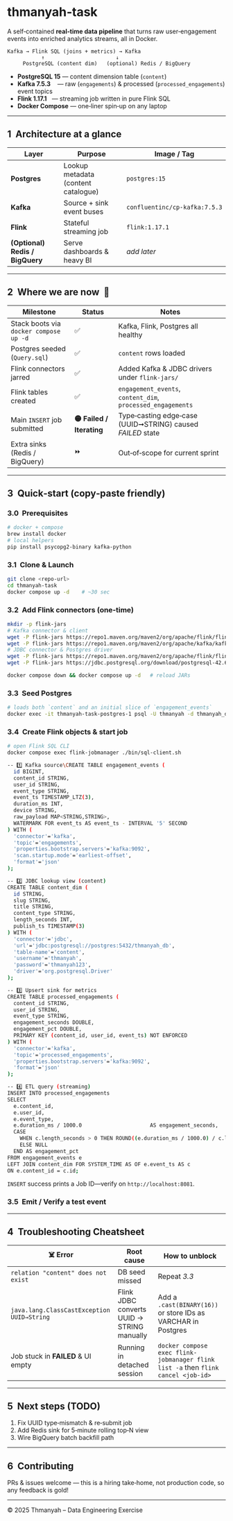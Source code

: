 # thmanyah‑task

A self‑contained **real‑time data pipeline** that turns raw user‑engagement events into enriched analytics streams, all in Docker.

```
Kafka → Flink SQL (joins + metrics) → Kafka
           ↑                       ↓
     PostgreSQL (content dim)   (optional) Redis / BigQuery
```

* **PostgreSQL 15** — content dimension table (`content`)
* **Kafka 7.5.3**    — raw (`engagements`) & processed (`processed_engagements`) event topics
* **Flink 1.17.1**   — streaming job written in pure Flink SQL
* **Docker Compose** — one‑liner spin‑up on any laptop

---

## 1  Architecture at a glance

| Layer                           | Purpose                             | Image / Tag                   |
| ------------------------------- | ----------------------------------- | ----------------------------- |
| **Postgres**                    | Lookup metadata (content catalogue) | `postgres:15`                 |
| **Kafka**                       | Source + sink event buses           | `confluentinc/cp‑kafka:7.5.3` |
| **Flink**                       | Stateful streaming job              | `flink:1.17.1`                |
| **(Optional) Redis / BigQuery** | Serve dashboards & heavy BI         | *add later*                   |

---

## 2  Where we are now  🚦

| Milestone                              | Status                    | Notes                                                       |
| -------------------------------------- | ------------------------- | ----------------------------------------------------------- |
| Stack boots via `docker compose up -d` | ✅                         | Kafka, Flink, Postgres all healthy                          |
| Postgres seeded (`Query.sql`)          | ✅                         | `content` rows loaded                                       |
| Flink connectors jarred                | ✅                         | Added Kafka & JDBC drivers under `flink-jars/`              |
| Flink tables created                   | ✅                         | `engagement_events`, `content_dim`, `processed_engagements` |
| Main `INSERT` job submitted            | **🟡 Failed / Iterating** | Type‑casting edge‑case (UUID➞STRING) caused *FAILED* state  |
| Extra sinks (Redis / BigQuery)         | ⏩                         | Out‑of‑scope for current sprint                             |

---

## 3  Quick‑start (copy‑paste friendly)

### 3.0  Prerequisites

```bash
# docker + compose
brew install docker
# local helpers
pip install psycopg2‑binary kafka‑python
```

### 3.1  Clone & Launch

```bash
git clone <repo‑url>
cd thmanyah‑task
docker compose up -d    # ~30 sec
```

### 3.2  Add Flink connectors (one‑time)

```bash
mkdir -p flink-jars
# Kafka connector & client
wget -P flink-jars https://repo1.maven.org/maven2/org/apache/flink/flink-connector-kafka/1.17.1/flink-connector-kafka-1.17.1.jar
wget -P flink-jars https://repo1.maven.org/maven2/org/apache/kafka/kafka-clients/3.4.0/kafka-clients-3.4.0.jar
# JDBC connector & Postgres driver
wget -P flink-jars https://repo1.maven.org/maven2/org/apache/flink/flink-connector-jdbc/3.1.2-1.17/flink-connector-jdbc-3.1.2-1.17.jar
wget -P flink-jars https://jdbc.postgresql.org/download/postgresql-42.6.0.jar

docker compose down && docker compose up -d   # reload JARs
```

### 3.3  Seed Postgres

```bash
# loads both `content` and an initial slice of `engagement_events`
docker exec -it thmanyah-task-postgres-1 psql -U thmanyah -d thmanyah_db -f /Query.sql
```

### 3.4  Create Flink objects & start job

```bash
# open Flink SQL CLI
docker compose exec flink-jobmanager ./bin/sql-client.sh

-- 1️⃣ Kafka source\CREATE TABLE engagement_events (
  id BIGINT,
  content_id STRING,
  user_id STRING,
  event_type STRING,
  event_ts TIMESTAMP_LTZ(3),
  duration_ms INT,
  device STRING,
  raw_payload MAP<STRING,STRING>,
  WATERMARK FOR event_ts AS event_ts - INTERVAL '5' SECOND
) WITH (
  'connector'='kafka',
  'topic'='engagements',
  'properties.bootstrap.servers'='kafka:9092',
  'scan.startup.mode'='earliest-offset',
  'format'='json'
);

-- 2️⃣ JDBC lookup view (content)
CREATE TABLE content_dim (
  id STRING,
  slug STRING,
  title STRING,
  content_type STRING,
  length_seconds INT,
  publish_ts TIMESTAMP(3)
) WITH (
  'connector'='jdbc',
  'url'='jdbc:postgresql://postgres:5432/thmanyah_db',
  'table-name'='content',
  'username'='thmanyah',
  'password'='thmanyah123',
  'driver'='org.postgresql.Driver'
);

-- 3️⃣ Upsert sink for metrics
CREATE TABLE processed_engagements (
  content_id STRING,
  user_id STRING,
  event_type STRING,
  engagement_seconds DOUBLE,
  engagement_pct DOUBLE,
  PRIMARY KEY (content_id, user_id, event_ts) NOT ENFORCED
) WITH (
  'connector'='kafka',
  'topic'='processed_engagements',
  'properties.bootstrap.servers'='kafka:9092',
  'format'='json'
);

-- 4️⃣ ETL query (streaming)
INSERT INTO processed_engagements
SELECT
  e.content_id,
  e.user_id,
  e.event_type,
  e.duration_ms / 1000.0                      AS engagement_seconds,
  CASE
    WHEN c.length_seconds > 0 THEN ROUND((e.duration_ms / 1000.0) / c.length_seconds * 100, 2)
    ELSE NULL
  END AS engagement_pct
FROM engagement_events e
LEFT JOIN content_dim FOR SYSTEM_TIME AS OF e.event_ts AS c
ON e.content_id = c.id;
```

`INSERT` success prints a Job ID—verify on `http://localhost:8081`.

### 3.5  Emit / Verify a test event

---

## 4  Troubleshooting Cheatsheet

| ☠️ Error                                   | Root cause                                 | How to unblock                                                                    |
| ------------------------------------------ | ------------------------------------------ | --------------------------------------------------------------------------------- |
| `relation "content" does not exist`        | DB seed missed                             | Repeat *3.3*                                                                      |
| `java.lang.ClassCastException UUID→String` | Flink JDBC converts UUID → STRING manually | Add a `.cast(BINARY(16))` or store IDs as VARCHAR in Postgres                     |
| Job stuck in **FAILED** & UI empty         | Running in detached session                | `docker compose exec flink-jobmanager flink list -a` then `flink cancel <job-id>` |

---

## 5  Next steps (TODO)

1. Fix UUID type‑mismatch & re‑submit job
2. Add Redis sink for 5‑minute rolling top‑N view
3. Wire BigQuery batch backfill path

---

## 6  Contributing

PRs & issues welcome — this is a hiring take‑home, not production code, so any feedback is gold!

---

© 2025 Thmanyah – Data Engineering Exercise
